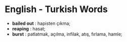 # English - Turkish Words
- **bailed out** : hapisten çıkma;
- **reaping** : hasat;
- **burst** : patlatmak, açılma, infilak, atış, fırlama, hamle;
